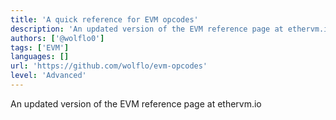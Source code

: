 ```yaml
---
title: 'A quick reference for EVM opcodes'
description: 'An updated version of the EVM reference page at ethervm.io'
authors: ['@wolflo0']
tags: ['EVM']
languages: []
url: 'https://github.com/wolflo/evm-opcodes'
level: 'Advanced'
---
```


An updated version of the EVM reference page at ethervm.io